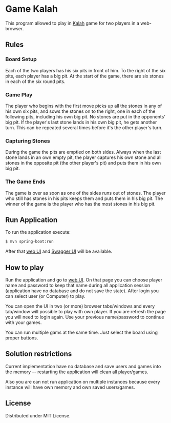 # Game Kalah

This program allowed to play in [Kalah](https://en.wikipedia.org/wiki/Kalah) game for two players in a web-browser.

## Rules

### Board Setup

Each of the two players has his six pits in front of him. To the right of the six pits, each player has a big pit.
At the start of the game, there are six stones in each of the six round pits.

### Game Play

The player who begins with the first move picks up all the stones in any of his own six pits, and sows the stones on
to the right, one in each of the following pits, including his own big pit. No stones are put in the opponents' big
pit. If the player's last stone lands in his own big pit, he gets another turn. This can be repeated several times
before it's the other player's turn.

### Capturing Stones

During the game the pits are emptied on both sides. Always when the last stone lands in an own empty pit, the player
captures his own stone and all stones in the opposite pit (the other player's pit) and puts them in his own big pit.

### The Game Ends

The game is over as soon as one of the sides runs out of stones. The player who still has stones in his pits keeps
them and puts them in his big pit. The winner of the game is the player who has the most stones in his big pit.

## Run Application

To run the application execute:

```sh
$ mvn spring-boot:run
```

After that [web UI](http://localhost:8080/) and [Swagger UI](http://localhost:8080/swagger-ui.html) will be available.

## How to play

Run the application and go to [web UI](http://localhost:8080/). On that page you can choose player name and password to
keep that name during all application session (application have no database and do not save the state). After login you
can select user (or Computer) to play.

You can open the UI in two (or more) browser tabs/windows and every tab/window will possible to play with own player.
If you are refresh the page you will need to login again. Use your previous name/password to continue with your games.

You can run multiple gams at the same time. Just select the board using proper buttons.

## Solution restrictions

Current implementation have no database and save users and games into the memory -- restarting the application will
clean all player/games.

Also you are can not run application on multiple instances because every instance will have own memory and own saved
users/games.

## License

Distributed under MIT License.
